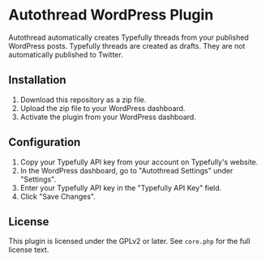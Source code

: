 # Autothread WordPress Plugin

Autothread automatically creates Typefully threads from your published WordPress posts. Typefully threads are created as drafts. They are not automatically published to Twitter.

## Installation
1. Download this repository as a zip file.
2. Upload the zip file to your WordPress dashboard.
4. Activate the plugin from your WordPress dashboard.

## Configuration
1. Copy your Typefully API key from your account on Typefully's website.
2. In the WordPress dashboard, go to "Autothread Settings" under "Settings".
3. Enter your Typefully API key in the "Typefully API Key" field.
4. Click "Save Changes".

## License
This plugin is licensed under the GPLv2 or later. See `core.php` for the full license text.